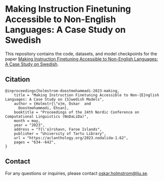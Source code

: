 # Making Instruction Finetuning Accessible to Non-English Languages: A Case Study on Swedish

This repository contains the code, datasets, and model checkpoints for the paper [Making Instruction Finetuning Accessible to Non-English Languages: A Case Study on Swedish](https://openreview.net/pdf?id=p-7kiQkoQ-I).


## Citation
```
@inproceedings{holmstrom-doostmohammadi-2023-making,
    title = "Making Instruction Finetuning Accessible to Non-{E}nglish Languages: A Case Study on {S}wedish Models",
    author = {Holmstr{\"o}m, Oskar  and
      Doostmohammadi, Ehsan},
    booktitle = "Proceedings of the 24th Nordic Conference on Computational Linguistics (NoDaLiDa)",
    month = may,
    year = "2023",
    address = "T{\'o}rshavn, Faroe Islands",
    publisher = "University of Tartu Library",
    url = "https://aclanthology.org/2023.nodalida-1.62",
    pages = "634--642",
}
```
## Contact

For any questions or inquiries, please contact oskar.holmstrom@liu.se.
